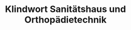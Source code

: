 ---
title: "Klindwort Sanitätshaus und Orthopädietechnik"
url: /neustadt-in-holstein/klindwort-sanitaetshaus-und-orthopaedietechnik/
shop: Sanitätshaus
---